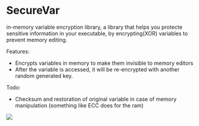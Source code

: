 # SecureVar
in-memory variable encryption library, a library that helps you protecte sensitive information in your executable, by encrypting(XOR) variables to prevent memory editing. 

Features:
- Encrypts variables in memory to make them invisible to memory editors
- After the variable is accessed, it will be re-encrypted with another random generated key.

Todo:
- Checksum and restoration of original variable in case of memory manipulation (something like ECC does for the ram)

![](https://i.imgur.com/h6v9ztb.gif)



